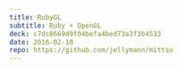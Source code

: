 ```yaml
---
title: RubyGL
subtitle: Ruby + OpenGL
deck: c7dc8669d9f04befa4bed73a3f3b4533
date: 2016-02-10
repo: https://github.com/jellymann/mittsu
---
```

